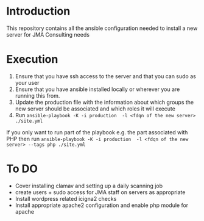 # Introduction

This repository contains all the ansible configuration needed to install a new server for JMA Consulting needs

# Execution

1. Ensure that you have ssh access to the server and that you can sudo as your user
2. Ensure that you have ansible installed locally or wherever you are running this from.
3. Update the production file with the information about which groups the new server should be associated and which roles it will execute
4. Run `ansible-playbook -K -i production  -l <fdqn of the new server> ./site.yml`

If you only want to run part of the playbook e.g. the part associated with PHP then run `ansible-playbook -K -i production  -l <fdqn of the new server> --tags php ./site.yml` 

# To DO
- Cover installing clamav and setting up a daily scanning job
- create users + sudo access for JMA staff on servers as appropriate
- Install wordpress related icigna2 checks
- Install appropriate apache2 configuration and enable php module for apache
